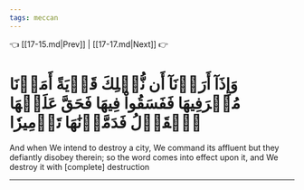 ```yaml
---
tags: meccan
---
```


👈 [[17-15.md|Prev]] | [[17-17.md|Next]] 👉

# وَإِذَآ أَرَدۡنَآ أَن نُّهۡلِكَ قَرۡيَةً أَمَرۡنَا مُتۡرَفِيهَا فَفَسَقُواْ فِيهَا فَحَقَّ عَلَيۡهَا ٱلۡقَوۡلُ فَدَمَّرۡنَٰهَا تَدۡمِيرٗا

And when We intend to destroy a city, We command its affluent but they defiantly disobey therein; so the word comes into effect upon it, and We destroy it with [complete] destruction

---

